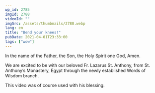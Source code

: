 ```yaml
---
wp_id: 2785
imgId: 2788
videoId: ""
imgSrc: /assets/thumbnails/2788.webp
lang: en
title: "Bend your knees!"
pubDate: 2021-04-01T23:33:00
tags: ["wow"]
---
```


<p>In the name of the Father, the Son, the Holy Spirit one God, Amen.</p>
<p>We are excited to be with our beloved Fr. Lazarus St. Anthony, from St. Anthony&#8217;s Monastery, Egypt through the newly established Words of Wisdom branch.</p>
<p>This video was of course used with his blessing.</p>
<p>&nbsp;</p>
